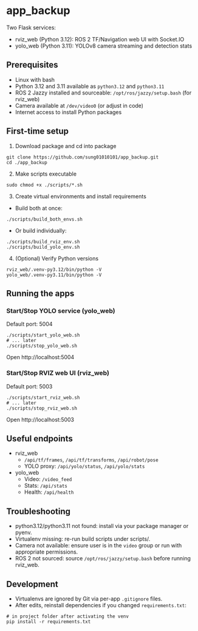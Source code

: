 # app_backup

Two Flask services:
- rviz_web (Python 3.12): ROS 2 TF/Navigation web UI with Socket.IO
- yolo_web (Python 3.11): YOLOv8 camera streaming and detection stats

## Prerequisites
- Linux with bash
- Python 3.12 and 3.11 available as `python3.12` and `python3.11`
- ROS 2 Jazzy installed and sourceable: `/opt/ros/jazzy/setup.bash` (for rviz_web)
- Camera available at `/dev/video0` (or adjust in code)
- Internet access to install Python packages

## First-time setup
1) Download package and cd into package
```
git clone https://github.com/sung01010101/app_backup.git
cd ./app_backup
```

2) Make scripts executable
```
sudo chmod +x ./scripts/*.sh
```

3) Create virtual environments and install requirements
- Build both at once:
```
./scripts/build_both_envs.sh
```
- Or build individually:
```
./scripts/build_rviz_env.sh
./scripts/build_yolo_env.sh
```

4) (Optional) Verify Python versions
```
rviz_web/.venv-py3.12/bin/python -V
yolo_web/.venv-py3.11/bin/python -V
```

## Running the apps

### Start/Stop YOLO service (yolo_web)
Default port: 5004
```
./scripts/start_yolo_web.sh
# ... later
./scripts/stop_yolo_web.sh
```
Open http://localhost:5004

### Start/Stop RVIZ web UI (rviz_web)
Default port: 5003
```
./scripts/start_rviz_web.sh
# ... later
./scripts/stop_rviz_web.sh
```
Open http://localhost:5003

## Useful endpoints
- rviz_web
  - `/api/tf/frames`, `/api/tf/transforms`, `/api/robot/pose`
  - YOLO proxy: `/api/yolo/status`, `/api/yolo/stats`
- yolo_web
  - Video: `/video_feed`
  - Stats: `/api/stats`
  - Health: `/api/health`

## Troubleshooting
- python3.12/python3.11 not found: install via your package manager or pyenv.
- Virtualenv missing: re-run build scripts under scripts/.
- Camera not available: ensure user is in the `video` group or run with appropriate permissions.
- ROS 2 not sourced: source `/opt/ros/jazzy/setup.bash` before running rviz_web.

## Development
- Virtualenvs are ignored by Git via per-app `.gitignore` files.
- After edits, reinstall dependencies if you changed `requirements.txt`:
```
# in project folder after activating the venv
pip install -r requirements.txt
```
